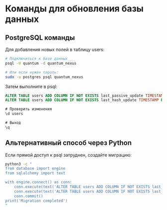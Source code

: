 # Команды для обновления базы данных

## PostgreSQL команды

Для добавления новых полей в таблицу users:

```bash
# Подключиться к базе данных
psql -U quantum -d quantum_nexus

# Или если нужен пароль:
sudo -u postgres psql quantum_nexus
```

Затем выполните в psql:

```sql
ALTER TABLE users ADD COLUMN IF NOT EXISTS last_passive_update TIMESTAMP DEFAULT CURRENT_TIMESTAMP;
ALTER TABLE users ADD COLUMN IF NOT EXISTS last_hash_update TIMESTAMP DEFAULT CURRENT_TIMESTAMP;

# Проверить изменения
\d users

# Выход
\q
```

## Альтернативный способ через Python

Если прямой доступ к psql затруднен, создайте миграцию:

```bash
python3 -c "
from database import engine
from sqlalchemy import text

with engine.connect() as conn:
    conn.execute(text('ALTER TABLE users ADD COLUMN IF NOT EXISTS last_passive_update TIMESTAMP DEFAULT CURRENT_TIMESTAMP'))
    conn.execute(text('ALTER TABLE users ADD COLUMN IF NOT EXISTS last_hash_update TIMESTAMP DEFAULT CURRENT_TIMESTAMP'))
    conn.commit()
print('Migration completed')
"
```




